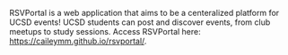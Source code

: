 RSVPortal is a web application that aims to be a centeralized platform for UCSD events! UCSD students can post and discover events, from club meetups to study sessions. Access RSVPortal here: https://caileymm.github.io/rsvportal/.
